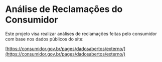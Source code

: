 # Análise de Reclamações do Consumidor

Este projeto visa realizar análises de reclamações feitas pelo consumidor com base nos dados públicos do site:

[https://consumidor.gov.br/pages/dadosabertos/externo/](https://consumidor.gov.br/pages/dadosabertos/externo/)

